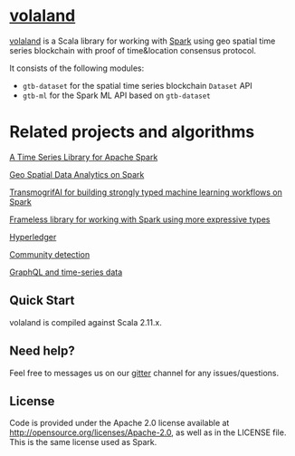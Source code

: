 # [volaland](https://github.com/volaland/volaland)

[volaland](https://github.com/volaland/volaland) is a Scala library for working with [Spark](http://spark.apache.org/) using geo spatial time series blockchain with proof of time&location consensus protocol. 

It consists of the following modules:

* `gtb-dataset` for the spatial time series blockchain `Dataset` API   
* `gtb-ml` for the Spark ML API based on `gtb-dataset`

# Related projects and algorithms

[A Time Series Library for Apache Spark](https://github.com/twosigma/flint)

[Geo Spatial Data Analytics on Spark](https://github.com/harsha2010/magellan)

[TransmogrifAI for building strongly typed machine learning workflows on Spark](https://github.com/salesforce/TransmogrifAI)

[Frameless library for working with Spark using more expressive types](https://github.com/typelevel/frameless)

[Hyperledger](https://github.com/hyperledger/)

[Community detection](https://neo4j.com/developer/graph-algorithms/#algorithms-louvain)

[GraphQL and time-series data](https://blog.timescale.com/timescaledb-hasura-graphql-time-series-data-analysis-396520225547)

## Quick Start

volaland is compiled against Scala 2.11.x.

## Need help?

Feel free to messages us on our [gitter](https://gitter.im/volaland) channel for any issues/questions.

## License
Code is provided under the Apache 2.0 license available at http://opensource.org/licenses/Apache-2.0,
as well as in the LICENSE file. This is the same license used as Spark.
